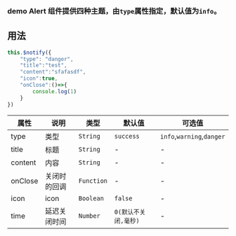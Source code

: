 ### demo Alert 组件提供四种主题，由`type`属性指定，默认值为`info`。

<template>
    <y-button type="ghost" @click.native="test1">test</y-button>
    <y-button type="ghost" @click.native="test2">带有icon</y-button>
    <y-button type="ghost" @click.native="test3">带有icon，自动消失</y-button>
    <y-button type="ghost" @click.native="test4">带有icon</y-button>
    <y-button type="ghost" @click.native="test5">带有icon</y-button>
    <y-button type="ghost" @click.native="test6">带有icon</y-button>
    <y-button type="ghost" @click.native="test7">带有icon,关闭回调</y-button>
</template>
<script>
export default {
    methods:{
        test1(){
            this.$notify("test")
        },
        test2(){
            this.$notify({
                "title":"test",
                "content":"sfafasdf",
                "icon":true
            })
        },
        test3(){
            this.$notify({
                "title":"test",
                "content":"sfafasdf",
                "icon":true,
                "time":1000
            })
        },
        test4(){
            this.$notify({
                "type": "success",
                "title":"test",
                "content":"sfafasdf",
                "icon":true
            })
        },
        test5(){
            this.$notify({
                "type": "info",
                "title":"test",
                "content":"sfafasdf",
                "icon":true
            })
        },
        test6(){
            this.$notify({
                "type": "warning",
                "title":"test",
                "content":"sfafasdf",
                "icon":true
            })
        },
        test7(){
            this.$notify({
                "type": "danger",
                "title":"test",
                "content":"sfafasdf",
                "icon":true
            })
        },
        test7(){
            this.$notify({
                "type": "danger",
                "title":"test",
                "content":"sfafasdf",
                "icon":true,
                "onClose":()=>{
                    console.log(1)
                }
            })
        }
    }
}
</script>  

## 用法

```js
this.$notify({
    "type": "danger",
    "title":"test",
    "content":"sfafasdf",
    "icon":true,
    "onClose":()=>{
        console.log(1)
    }
})
```

|   属性  |     说明     |    类型    |        默认值        |          可选值           |
| ------- | ------------ | ---------- | -------------------- | ------------------------- |
| type    | 类型         | `String`   | `success`            | `info`,`warning`,`danger` |
| title   | 标题         | `String`   | -                    | -                         |
| content | 内容         | `String`   | -                    | -                         |
| onClose | 关闭时的回调 | `Function` | -                    | -                         |
| icon    | icon         | `Boolean`  | `false`              | -                         |
| time    | 延迟关闭时间 | `Number`   | `0(默认不关闭,毫秒)` | -                         |
